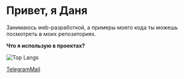 <h1>Привет, я Даня</h1>
<p>Занимаюсь web-разработкой, а примеры моего кода ты можешь посмотреть в моих репозиториях.</p>

<b>Что я использую в проектах?</b>

![Top Langs](https://github-readme-stats.vercel.app/api/top-langs/?username=danielVNru&layout=compact)

<div style="display: flex;">
  <a href="https://t.me/danielVNru">Telegram</a>
  <a href="daniel.vn.rus@gmail.com">Mail</a>
</div>


